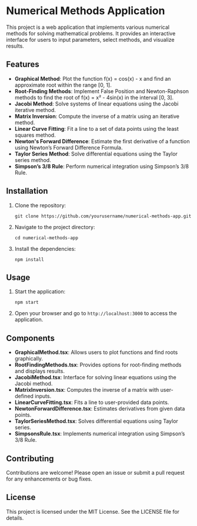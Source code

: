 # Numerical Methods Application

This project is a web application that implements various numerical methods for solving mathematical problems. It provides an interactive interface for users to input parameters, select methods, and visualize results.

## Features

- **Graphical Method**: Plot the function f(x) = cos(x) - x and find an approximate root within the range [0, 1].
- **Root-Finding Methods**: Implement False Position and Newton-Raphson methods to find the root of f(x) = x² - 4sin(x) in the interval [0, 3].
- **Jacobi Method**: Solve systems of linear equations using the Jacobi iterative method.
- **Matrix Inversion**: Compute the inverse of a matrix using an iterative method.
- **Linear Curve Fitting**: Fit a line to a set of data points using the least squares method.
- **Newton's Forward Difference**: Estimate the first derivative of a function using Newton’s Forward Difference Formula.
- **Taylor Series Method**: Solve differential equations using the Taylor series method.
- **Simpson’s 3/8 Rule**: Perform numerical integration using Simpson’s 3/8 Rule.

## Installation

1. Clone the repository:
   ```
   git clone https://github.com/yourusername/numerical-methods-app.git
   ```
2. Navigate to the project directory:
   ```
   cd numerical-methods-app
   ```
3. Install the dependencies:
   ```
   npm install
   ```

## Usage

1. Start the application:
   ```
   npm start
   ```
2. Open your browser and go to `http://localhost:3000` to access the application.

## Components

- **GraphicalMethod.tsx**: Allows users to plot functions and find roots graphically.
- **RootFindingMethods.tsx**: Provides options for root-finding methods and displays results.
- **JacobiMethod.tsx**: Interface for solving linear equations using the Jacobi method.
- **MatrixInversion.tsx**: Computes the inverse of a matrix with user-defined inputs.
- **LinearCurveFitting.tsx**: Fits a line to user-provided data points.
- **NewtonForwardDifference.tsx**: Estimates derivatives from given data points.
- **TaylorSeriesMethod.tsx**: Solves differential equations using Taylor series.
- **SimpsonsRule.tsx**: Implements numerical integration using Simpson’s 3/8 Rule.

## Contributing

Contributions are welcome! Please open an issue or submit a pull request for any enhancements or bug fixes.

## License

This project is licensed under the MIT License. See the LICENSE file for details.